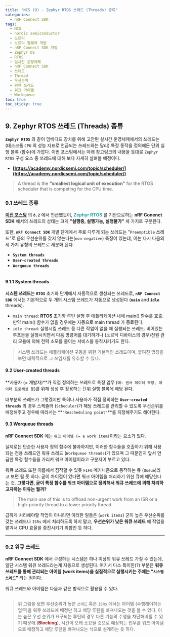 ```yaml
---
title: "NCS (9) - Zephyr RTOS 쓰레드 (Threads) 종류"
categories:
  - nRF Connect SDK
tags:
  - NCS
  - nordic semiconductor
  - 노르딕
  - 노르딕 펌웨어 개발
  - nRF Connect SDK 개발
  - Zephyr OS
  - RTOS
  - 실시간 운영체제
  - nRF Connect SDK
  - 쓰레드
  - Thread
  - 우선순위
  - 워큐 쓰레드
  - 워크 아이템
  - Workqueue
toc: true
toc_sticky: true
---
```


## 9. Zephyr RTOS 쓰레드 (Threads) 종류

**`Zephyr RTOS`** 와 같이 임베디드 장치를 위해 고안된 실시간 운영체제에서의 쓰레드는 (데스크톱 `CPU` 의 성능 지표로 언급되는 쓰레드와는 달리) 특정 동작을 정의해둔 단위 실행 블록 (함수)에 가깝다. 이번 포스팅에서는 아래 참고링크의 내용을 토대로 `Zephyr RTOS` 구성 요소 중 쓰레드에 대해 보다 자세히 살펴볼 예정이다.

* **[https://academy.nordicsemi.com/topic/scheduler/](https://academy.nordicsemi.com/topic/scheduler/)**

>A thread is the **"smallest logical unit of execution"** for the RTOS scheduler that is competing for the CPU time.

### 9.1 쓰레드 종류

**[이전 포스팅](https://enidanny.github.io/nrf%20connect%20sdk/nRF-Connect-SDK-Zephyr-RTOS-comp/)** 의 **`8.2`** 에서 언급했듯이, <span style="color:#20a0a0"><b>Zephyr RTOS</b></span> 를 기반으로하는 **nRF Conenct SDK** 에서의 쓰레드의 상태는 크게 **"실행중, 실행가능, 실행불가"** 세 가지로 구분된다.

또한, **`nRF Connect SDK`** 개발 단계에서 주로 다루게 되는 쓰레드는 "`Preemptible` 쓰레드"로 음의 우선순위를 갖지 않는다는(`non-negative`) 특징이 있는데, 이는 다시 다음의 세 가지 유형의 쓰레드로 세분화 된다.

* **`System threads`**
* **`User-created threads`**
* **`Worqueue threads`**

<figure style="width: 95%" class="align-center">
  <img src="{{ site.url }}{{ site.baseurl }}/assets/images/ncs-thread-fig1.png" alt="">
</figure>

#### 9.1.1 System threads

**시스템 쓰레드**는 **`RTOS`** 초기화 단계에서 자동적으로 생성되는 쓰레드로, **`nRF Connect SDK`** 에서는 기본적으로 두 개의 시스템 쓰레드가 자동으로 생성된다 (**`main`** and **`idle`** threads).

* `main thread`: **RTOS** 초기화 루틴 실행 후 애플리케이션 내에 main() 함수를 호출. 만약 main() 함수가 없을 경우에는 자동으로 main thread 가 종료된다.
* `idle thread`: 실행시킬 쓰레드 등 다른 작업이 없을 때 실행되는 쓰레드. 비어있는 루프문을 실행시키면서 다음 명령어를 대기하거나 (노르딕 디바이스의 경우)전원 관리 모듈에 의해 전력 소모를 줄이는 서비스를 동작시키기도 한다.

>시스템 쓰레드는 애플리케이션 구동을 위한 기본적인 쓰레드이며, 붙여진 명칭을 보면 대략적으로 그 쓰임새를 유추할 수 있다.

#### 9.2 User-created threads

**사용자 (= 개발자)**가 직접 정의하는 쓰레드로 특정 업무 (`예: 센서 데이터 측정, 데이터 프로세싱 등`)를 위해 생성 후 활용하는 단위 실행 블록에 해당 된다.

대부분의 쓰레드가 그렇겠지만 특히나 사용자가 직접 정의하는 **`User-created threads`** 의 경우 스케쥴러 (`Scheduler`)가 해당 쓰레드를 관리할 수 있도록 우선순위를 배정해주고 경우에 따라서는 **`"Rescheduling point"`**를 지정해주기도 해야한다.

#### 9.3 Worqueue threads

**nRF Connect SDK** 에는 `워크 아이템 (= a work item)`이라는 요소가 있다.

실제로는 단순한 사용자 정의 함수에 불과하지만, 이러한 함수들을 호출하기 위해 사용되는 전용 쓰레드인 워큐 쓰레드 (`Workqueue threads`)가 있으며 그 때문인지 앞서 언급한 특정 함수들을 가리켜 워크 아이템이라고 구분지어 부르고 있다.

워큐 쓰레드 또한 이름에서 짐작할 수 있듯 `FIFO` 메커니즘으로 동작하는 큐 (`Queue`)라고 보면 될 듯 하다. 굳이 차이점이 있다면 워크 아이템을 처리하기 위한 큐에 해당한다는 것. **그렇다면, 굳이 특정 함수를 워크 아이템으로 정의해서 워큐 쓰레드에 의해 처리하고자하는 이유는 뭘까?**

>The main use of this is to offload non-urgent work from an ISR or a high-priority thread to a lower priority thread.

급하게 처리해야할 작업이 아니라면 이러한 일들은 (`work items`) 굳이 높은 우선순위를 갖는 쓰레드나 `ISRs` 에서 처리하도록 하지 말고, **우선순위가 낮은 워큐 쓰레드** 에 작업을 맡겨서 CPU 효율을 증진시키기 위함인 듯 하다.

---

### 9.2 워큐 쓰레드

**nRF Connect SDK** 에서 구성하는 시스템은 하나 이상의 워큐 쓰레드 가질 수 있는데, 일단 시스템 워큐 쓰레드라는게 자동으로 생성된다. 여기서 다소 특이한(?) 부분은 **워큐 쓰레드를 통해 관리되는 아이템 (work items)을 실질적으로 실행시키는 주체는 "`시스템 쓰레드`"** 라는 점이다.

워큐 쓰레드와 아이템은 다음과 같은 방식으로 활용될 수 있다.

<figure style="width: 95%" class="align-center">
  <img src="{{ site.url }}{{ site.baseurl }}/assets/images/ncs-thread-fig2.png" alt="">
</figure>

>위 그림을 보면 우선순위가 높은 `쓰레드` 혹은 `ISRs` 에서는 아이템 (수행해야하는 업무)을 워큐 쓰레드에 배정만 하고 해당 루틴을 빠져나오는 것을 볼 수 있다. 이는 높은 우선 순위가 요구되는 루틴의 경우 다른 기능의 수행을 차단해버릴 수 있기 때문에 (<span style="color:#A02020"><b>Blocking</b></span>), 시간이 오래 소요될 것으로 예상되는 업무를 워크 아이템으로 배정하고 해당 루틴을 빠져나오는 식으로 설계하는 듯 하다.
